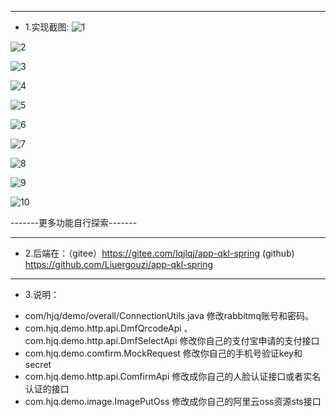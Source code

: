 
-------------------------------------------------------------------------------------------------
 * 1.实现截图:
![1](https://47image.oss-cn-heyuan.aliyuncs.com/github/gxsc/1.png)

![2](https://47image.oss-cn-heyuan.aliyuncs.com/github/gxsc/2.png)

![3](https://47image.oss-cn-heyuan.aliyuncs.com/github/gxsc/3.png)

![4](https://47image.oss-cn-heyuan.aliyuncs.com/github/gxsc/4.png)

![5](https://47image.oss-cn-heyuan.aliyuncs.com/github/gxsc/5.png)

![6](https://47image.oss-cn-heyuan.aliyuncs.com/github/gxsc/6.png)

![7](https://47image.oss-cn-heyuan.aliyuncs.com/github/gxsc/7.png)

![8](https://47image.oss-cn-heyuan.aliyuncs.com/github/gxsc/8.png)

![9](https://47image.oss-cn-heyuan.aliyuncs.com/github/gxsc/9.png)

![10](https://47image.oss-cn-heyuan.aliyuncs.com/github/gxsc/10.png)


-------更多功能自行探索-------

-------------------------------------------------------------------------------------------------
 * 2.后端在：（gitee）https://gitee.com/lqjlqj/app-qkl-spring
(github) https://github.com/Liuergouzi/app-qkl-spring
-------------------------------------------------------------------------------------------------
 * 3.说明：
+	com/hjq/demo/overall/ConnectionUtils.java 修改rabbitmq账号和密码。
+	com.hjq.demo.http.api.DmfQrcodeApi  、 com.hjq.demo.http.api.DmfSelectApi 修改你自己的支付宝申请的支付接口
+	com.hjq.demo.comfirm.MockRequest 修改你自己的手机号验证key和secret
+	com.hjq.demo.http.api.ComfirmApi 修改成你自己的人脸认证接口或者实名认证的接口
+	com.hjq.demo.image.ImagePutOss 修改成你自己的阿里云oss资源sts接口
